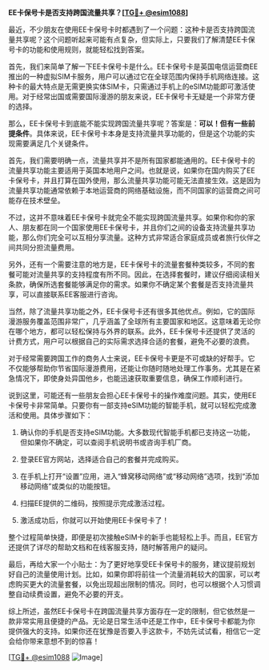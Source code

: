 **EE卡保号卡是否支持跨国流量共享？[[TG💪+ @esim1088](https://t.me/s/esim1088)]**

最近，不少朋友在使用EE卡保号卡时都遇到了一个问题：这种卡是否支持跨国流量共享呢？这个问题听起来可能有点复杂，但实际上，只要我们了解清楚EE卡保号卡的功能和使用规则，就能轻松找到答案。

首先，我们来简单了解一下EE卡保号卡是什么。EE卡保号卡是英国电信运营商EE推出的一种虚拟SIM卡服务，用户可以通过它在全球范围内保持手机网络连接。这种卡的最大特点是无需更换实体SIM卡，只需通过手机上的eSIM功能即可激活使用。对于经常出国或需要国际漫游的朋友来说，EE卡保号卡无疑是一个非常方便的选择。

那么，EE卡保号卡到底能不能实现跨国流量共享呢？答案是：**可以！但有一些前提条件**。具体来说，EE卡保号卡本身是支持流量共享功能的，但是这个功能的实现需要满足几个关键条件。

首先，我们需要明确一点，流量共享并不是所有国家都能通用的。EE卡保号卡的流量共享功能主要适用于英国本地用户之间。也就是说，如果你在国内购买了EE卡保号卡，并且打算在国外使用，那么流量共享功能可能无法直接生效。这是因为流量共享功能通常依赖于本地运营商的网络基础设施，而不同国家的运营商之间可能存在技术壁垒。

不过，这并不意味着EE卡保号卡就完全不能实现跨国流量共享。如果你和你的家人、朋友都在同一个国家使用EE卡保号卡，并且你们之间的设备支持流量共享功能，那么你们完全可以互相分享流量。这种方式非常适合家庭成员或者旅行伙伴之间共同分担流量费用。

另外，还有一个需要注意的地方是，EE卡保号卡的流量套餐种类较多，不同的套餐可能对流量共享的支持程度有所不同。因此，在选择套餐时，建议仔细阅读相关条款，确保所选套餐能够满足你的需求。如果你不确定某个套餐是否支持流量共享，可以直接联系EE客服进行咨询。

当然，除了流量共享功能之外，EE卡保号卡还有很多其他优点。例如，它的国际漫游服务覆盖范围非常广，几乎涵盖了全球所有主要国家和地区。这意味着无论你在哪个地方，都可以轻松保持与外界的联系。此外，EE卡保号卡还提供了灵活的计费方式，用户可以根据自己的实际需求选择合适的套餐，避免不必要的浪费。

对于经常需要跨国工作的商务人士来说，EE卡保号卡更是不可或缺的好帮手。它不仅能够帮助你节省国际漫游费用，还能让你随时随地处理工作事务。尤其是在紧急情况下，即使身处异国他乡，也能迅速获取重要信息，确保工作顺利进行。

说到这里，可能还有一些朋友会担心EE卡保号卡的操作难度问题。其实，使用EE卡保号卡非常简单。只要你有一部支持eSIM功能的智能手机，就可以轻松完成激活和使用。具体步骤如下：

1. 确认你的手机是否支持eSIM功能。大多数现代智能手机都已支持这一功能，但如果你不确定，可以查阅手机说明书或咨询手机厂商。
   
2. 登录EE官方网站，选择适合自己的套餐并完成购买。
   
3. 在手机上打开“设置”应用，进入“蜂窝移动网络”或“移动网络”选项，找到“添加移动网络”或类似的功能按钮。
   
4. 扫描EE提供的二维码，按照提示完成激活过程。
   
5. 激活成功后，你就可以开始使用EE卡保号卡了！

整个过程简单快捷，即便是初次接触eSIM卡的新手也能轻松上手。而且，EE官方还提供了详尽的帮助文档和在线客服支持，随时解答用户的疑问。

最后，再给大家一个小贴士：为了更好地享受EE卡保号卡的服务，建议提前规划好自己的流量使用计划。比如，如果你即将前往一个流量消耗较大的国家，可以考虑购买更大的流量套餐，以免出现超出限制的情况。同时，也可以根据个人习惯调整自动续费设置，避免不必要的开支。

综上所述，虽然EE卡保号卡在跨国流量共享方面存在一定的限制，但它依然是一款非常实用且便捷的产品。无论是日常生活中还是工作中，EE卡保号卡都能为你提供强大的支持。如果你还在犹豫是否要入手这款卡，不妨先试试看，相信它一定会给你带来意想不到的惊喜！

[[TG💪+ @esim1088](https://t.me/s/esim1088) ![Image](https://i.postimg.cc/4NQfJmqS/Snipaste-2025-05-13-00-14-12.png)]